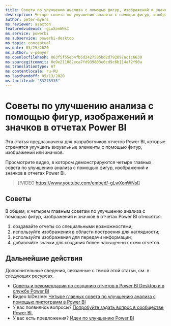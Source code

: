 ```yaml
---
title: Советы по улучшению анализа с помощью фигур, изображений и значков в отчетах Power BI
description: Четыре совета по улучшению анализа с помощью фигур, изображений и значков в визуальных элементах отчетов Power BI в Power BI Desktop или службе Power BI.
author: peter-myers
ms.reviewer: asaxton
featuredvideoid: -gLwXonWNsI
ms.service: powerbi
ms.subservice: powerbi-desktop
ms.topic: conceptual
ms.date: 03/25/2020
ms.author: v-pemyer
ms.openlocfilehash: 863f5f55eb4fb5d2427585bd2d792097ac1c6630
ms.sourcegitcommit: 0e9e211082eca7fd939803e0cd9c6b114af2f90a
ms.translationtype: HT
ms.contentlocale: ru-RU
ms.lasthandoff: 05/13/2020
ms.locfileid: "83278935"
---
```

# <a name="tips-to-improve-analysis-with-shapes-images-and-icons-in-power-bi-reports"></a>Советы по улучшению анализа с помощью фигур, изображений и значков в отчетах Power BI

Эта статья предназначена для разработчиков отчетов Power BI, которые стремятся улучшить визуальные элементы с помощью фигур, изображений или значков.

Просмотрите видео, в котором демонстрируются четыре главных совета по улучшению анализа с помощью фигур, изображений и значков в отчетах Power BI.

> [!VIDEO https://www.youtube.com/embed/-gLwXonWNsI]

## <a name="tips"></a>Советы

В общем, к четырем главным советам по улучшению анализа с помощью фигур, изображений и значков в отчетах Power BI относятся:

1. создавайте отчеты со специальными возможностями;
1. используйте изображения в области построения для наглядности;
1. используйте изображения для передачи информации;
1. добавляйте значки для создания более насыщенных схем отчетов.

## <a name="next-steps"></a>Дальнейшие действия

Дополнительные сведения, связанные с темой этой статьи, см. в следующих ресурсах.

- [Советы и рекомендации по созданию отчетов в Power BI Desktop и в службе Power BI](../create-reports/desktop-tips-and-tricks-for-creating-reports.md)
- Видео biDezine: [Четыре главных совета по улучшению анализа с помощью пиктограмм в Power BI](https://www.youtube.com/watch?v=-gLwXonWNsI)
- У вас появились вопросы? [Попробуйте задать вопрос в сообществе Power BI.](https://community.powerbi.com/)
- У вас есть предложения? [Идеи по улучшению Power BI](https://ideas.powerbi.com/)

